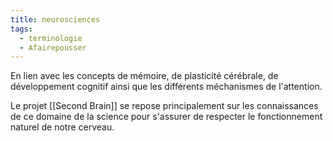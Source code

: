 ```yaml
---
title: neurosciences
tags:
  - terminologie
  - Afairepousser
---
```

En lien avec les concepts de mémoire, de plasticité cérébrale, de développement cognitif ainsi que les différents méchanismes de l'attention.

Le projet [[Second Brain]] se repose principalement sur les connaissances de ce domaine de la science pour s'assurer de respecter le fonctionnement naturel de notre cerveau.